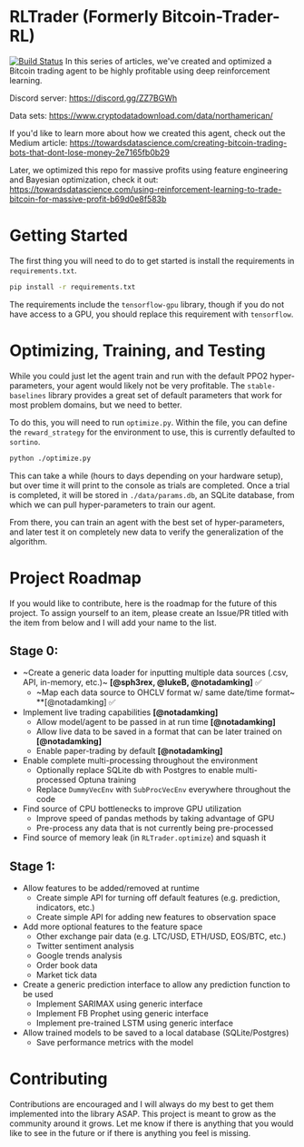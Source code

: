 # RLTrader (Formerly Bitcoin-Trader-RL)

[![Build Status](https://travis-ci.org/notadamking/Bitcoin-Trader-RL.svg?branch=master)](https://travis-ci.org/notadamking/Bitcoin-Trader-RL)
In this series of articles, we've created and optimized a Bitcoin trading agent to be highly profitable using deep reinforcement learning.

Discord server: https://discord.gg/ZZ7BGWh

Data sets: https://www.cryptodatadownload.com/data/northamerican/

If you'd like to learn more about how we created this agent, check out the Medium article: https://towardsdatascience.com/creating-bitcoin-trading-bots-that-dont-lose-money-2e7165fb0b29

Later, we optimized this repo for massive profits using feature engineering and Bayesian optimization, check it out:
https://towardsdatascience.com/using-reinforcement-learning-to-trade-bitcoin-for-massive-profit-b69d0e8f583b

# Getting Started

The first thing you will need to do to get started is install the requirements in `requirements.txt`.

```bash
pip install -r requirements.txt
```

The requirements include the `tensorflow-gpu` library, though if you do not have access to a GPU, you should replace this requirement with `tensorflow`.

# Optimizing, Training, and Testing

While you could just let the agent train and run with the default PPO2 hyper-parameters, your agent would likely not be very profitable. The `stable-baselines` library provides a great set of default parameters that work for most problem domains, but we need to better.

To do this, you will need to run `optimize.py`. Within the file, you can define the `reward_strategy` for the environment to use, this is currently defaulted to `sortino`.

```bash
python ./optimize.py
```

This can take a while (hours to days depending on your hardware setup), but over time it will print to the console as trials are completed. Once a trial is completed, it will be stored in `./data/params.db`, an SQLite database, from which we can pull hyper-parameters to train our agent.

From there, you can train an agent with the best set of hyper-parameters, and later test it on completely new data to verify the generalization of the algorithm.

# Project Roadmap

If you would like to contribute, here is the roadmap for the future of this project. To assign yourself to an item, please create an Issue/PR titled with the item from below and I will add your name to the list.

## Stage 0:
* ~Create a generic data loader for inputting multiple data sources (.csv, API, in-memory, etc.)~ **[@sph3rex, @lukeB, @notadamking]** :white_check_mark:
  * ~Map each data source to OHCLV format w/ same date/time format~ **[@notadamking] :white_check_mark:
* Implement live trading capabilities **[@notadamking]**
  * Allow model/agent to be passed in at run time **[@notadamking]**
  * Allow live data to be saved in a format that can be later trained on **[@notadamking]**
  * Enable paper-trading by default **[@notadamking]**
* Enable complete multi-processing throughout the environment
  * Optionally replace SQLite db with Postgres to enable multi-processed Optuna training
  * Replace `DummyVecEnv` with `SubProcVecEnv` everywhere throughout the code
* Find source of CPU bottlenecks to improve GPU utilization
  * Improve speed of pandas methods by taking advantage of GPU
  * Pre-process any data that is not currently being pre-processed
* Find source of memory leak (in `RLTrader.optimize`) and squash it
  
## Stage 1:
* Allow features to be added/removed at runtime
  * Create simple API for turning off default features (e.g. prediction, indicators, etc.)
  * Create simple API for adding new features to observation space
* Add more optional features to the feature space
  * Other exchange pair data (e.g. LTC/USD, ETH/USD, EOS/BTC, etc.)
  * Twitter sentiment analysis
  * Google trends analysis
  * Order book data
  * Market tick data
* Create a generic prediction interface to allow any prediction function to be used
  * Implement SARIMAX using generic interface
  * Implement FB Prophet using generic interface
  * Implement pre-trained LSTM using generic interface
* Allow trained models to be saved to a local database (SQLite/Postgres)
  * Save performance metrics with the model

  

# Contributing

Contributions are encouraged and I will always do my best to get them implemented into the library ASAP. This project is meant to grow as the community around it grows. Let me know if there is anything that you would like to see in the future or if there is anything you feel is missing.
